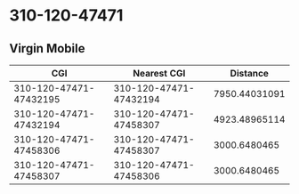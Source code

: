 # 310-120-47471
## Virgin Mobile


| CGI | Nearest CGI | Distance |
|-----|-------------|----------|
| 310-120-47471-47432195 | 310-120-47471-47432194 | 7950.44031091 |
| 310-120-47471-47432194 | 310-120-47471-47458307 | 4923.48965114 |
| 310-120-47471-47458306 | 310-120-47471-47458307 | 3000.6480465 |
| 310-120-47471-47458307 | 310-120-47471-47458306 | 3000.6480465 |
